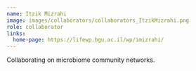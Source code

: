 ```yaml
---
name: Itzik Mizrahi
image: images/collaborators/collaborators_ItzikMizrahi.png
role: collaborator
links:
  home-page: https://lifewp.bgu.ac.il/wp/imizrahi/
---
```


Collaborating on microbiome community networks.

